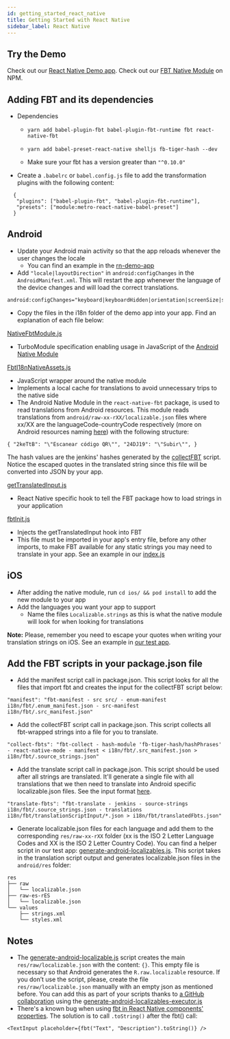 ```yaml
---
id: getting_started_react_native
title: Getting Started with React Native
sidebar_label: React Native
---
```


## Try the Demo
Check out our [React Native Demo app](https://github.com/facebook/fbt/tree/rn-demo-app).
Check out our [FBT Native Module](https://www.npmjs.com/package/react-native-fbt) on NPM.

## Adding FBT and its dependencies

* Dependencies
  * `yarn add babel-plugin-fbt babel-plugin-fbt-runtime fbt react-native-fbt`

  * `yarn add babel-preset-react-native shelljs fb-tiger-hash --dev`

  * Make sure your fbt has a version greater than `"^0.10.0"`

* Create a `.babelrc` or `babel.config.js` file to add the transformation plugins with the following content:
```
  {
   "plugins": ["babel-plugin-fbt", "babel-plugin-fbt-runtime"],
   "presets": ["module:metro-react-native-babel-preset"]
  }
```

## Android

* Update your Android main activity so that the app reloads whenever the user changes the locale
  * You can find an example in the [rn-demo-app](https://github.com/facebook/fbt/blob/rn-demo-app/android/app/src/main/java/com/fbtrndemoapp/MainActivity.java#L39)
* Add `"locale|layoutDirection"` in `android:configChanges` in the `AndroidManifest.xml`. This will restart the app whenever the language of the device changes and will load the correct translations.
```
android:configChanges="keyboard|keyboardHidden|orientation|screenSize|screenLayout|layoutDirection|locale"
```
* Copy the files in the i18n folder of the demo app into your app. Find an explanation of each file below:

[NativeFbtModule.js](https://github.com/facebook/fbt/blob/rn-demo-app/i18n/NativeFbtModule.js)
* TurboModule specification enabling usage in JavaScript of the [Android Native Module](https://github.com/facebook/fbt/blob/master/packages/react-native-fbt/android/src/main/java/com/facebook/react/modules/FbtModule.java)

[FbtI18nNativeAssets.js](https://github.com/facebook/fbt/blob/rn-demo-app/i18n/FbtI18nNativeAssets.js)
* JavaScript wrapper around the native module
* Implements a local cache for translations to avoid unnecessary trips to the native side
* The Android Native Module in the `react-native-fbt` package, is used to read translations from Android resources. This module reads translations from `android/raw-xx-rXX/localizable.json` files where xx/XX are the languageCode-countryCode respectively (more on Android resources naming [here](https://developer.android.com/training/basics/supporting-devices/languages#CreateDirs)) with the following structure:

`{
"2keTtB": "\"Escanear código QR\"",
"24DJ19": "\"Subir\"",
}`

The hash values are the jenkins' hashes generated by the [collectFBT](https://github.com/facebook/fbt/blob/291ba53c60df57dd76f65ff80fc0f5429667972b/package.json#L7) script. Notice the escaped quotes in the translated string since this file will be converted into JSON by your app.

[getTranslatedInput.js](https://github.com/facebook/fbt/blob/rn-demo-app/i18n/getTranslatedInput.js)
* React Native specific hook to tell the FBT package how to load strings in your application

[fbtInit.js](https://github.com/facebook/fbt/blob/rn-demo-app/i18n/fbtInit.js)
* Injects the getTranslatedInput hook into FBT
* This file must be imported in your app's entry file, before any other imports, to make FBT available for any static strings you may need to translate in your app. See an example in our [index.js](https://github.com/facebook/fbt/blob/291ba53c60df57dd76f65ff80fc0f5429667972b/index.js#L25)

## iOS

 * After adding the native module, run `cd ios/ && pod install` to add the new module to your app
 * Add the languages you want your app to support
   * Name the files `Localizable.strings` as this is what the native module will look for when looking for translations

**Note:** Please, remember you need to escape your quotes when writing your translation strings on iOS. See an example in [our test app](https://github.com/facebook/fbt/blob/rn-demo-app/ios/es.lproj/Localizable.strings).

## Add the FBT scripts in your package.json file
* Add the manifest script call in package.json. This script looks for all the files that import fbt and creates the input for the collectFBT script below:

```
"manifest": "fbt-manifest - src src/ - enum-manifest i18n/fbt/.enum_manifest.json - src-manifest i18n/fbt/.src_manifest.json"
```
* Add the collectFBT script call in package.json. This script collects all fbt-wrapped strings into a file for you to translate.

```
"collect-fbts": "fbt-collect - hash-module 'fb-tiger-hash/hashPhrases' - react-native-mode - manifest < i18n/fbt/.src_manifest.json > i18n/fbt/.source_strings.json"
```

* Add the translate script call in package.json. This script should be used after all strings are translated. It'll generate a single file with all translations that we then need to translate into Android specific localizable.json files. See the input format [here](https://github.com/facebook/fbt/blob/rn-demo-app/i18n/fbt/translationScriptInput/es_es.json).

```
"translate-fbts": "fbt-translate - jenkins - source-strings i18n/fbt/.source_strings.json - translations i18n/fbt/translationScriptInput/*.json > i18n/fbt/translatedFbts.json"
```

* Generate localizable.json files for each language and add them to the corresponding `res/raw-xx-rXX` folder (xx is the ISO 2 Letter Language Codes and XX is the ISO 2 Letter Country Code). You can find a helper script in our test app: [generate-android-localizables.js](https://github.com/facebook/fbt/blob/rn-demo-app/i18n/scripts/generate-android-localizables.js). This script takes in the translation script output and generates localizable.json files in the `android/res` folder:

```
res
├── raw
│   └── localizable.json
├── raw-es-rES
│   └── localizable.json
└── values
    ├── strings.xml
    └── styles.xml
```

## **Notes**

* The [generate-android-localizable.js](https://github.com/facebook/fbt/blob/rn-demo-app/i18n/scripts/generate-android-localizables.js) script creates the main `res/raw/localizable.json` with the content: `{}`. This empty file is necessary so that Android generates the `R.raw.localizable` resource. If you don’t use the script, please, create the file `res/raw/localizable.json` manually with an empty json as mentioned before. You can add this  as part of your scripts thanks to [a GitHub collaboration](https://github.com/facebook/fbt/pull/136) using the [generate-android-localizables-executor.js](https://github.com/facebook/fbt/blob/rn-demo-app/i18n/scripts/generate-android-localizables-executor.js)
* There's a known bug when using [fbt in React Native components' properties](https://github.com/facebook/fbt/issues/127). The solution is to call `.toString()` after the fbt() call:

`<TextInput placeholder={fbt("Text", "Description").toString()} />`
